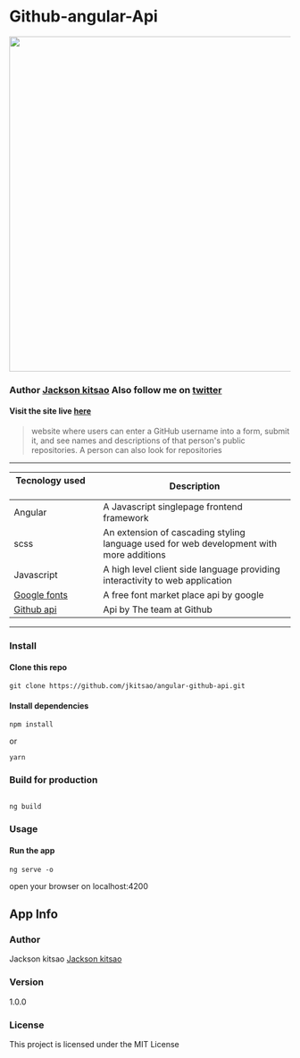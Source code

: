 <h1>Github-angular-Api</h1>
<img src='https://img.icons8.com/color/344/github-2.png' width=900 height=600 />

### Author [Jackson kitsao](https://github.com/jkitsao) Also follow me on [twitter](www.twitter.com/Jacksonkitsao5)

#### Visit the site live [here](https://jkitsao.github.io/angular-github-api/)

> website where users can enter a GitHub username into a form, submit it, and see names and descriptions of that person's public repositories. A person can also look for repositories

----

| Tecnology used&nbsp; &nbsp; &nbsp; &nbsp; &nbsp; &nbsp; &nbsp; &nbsp; &nbsp; &nbsp; &nbsp; &nbsp; &nbsp; &nbsp; | Description                                                        |
| -------------------------------------------------------------------------------------------------------- | ------------------------------------------------------------------ |
| Angular                                                           |A Javascript singlepage frontend framework                             |
| scss                                                         | An extension of cascading styling language used for web development with more additions         |
| Javascript                                                 | A high level client side language providing interactivity to web application                        |
| [Google fonts](www.googlefontsapi.com)                                                                  | A free font market place api by google   |
| [Github api](www.api.github.com)                                               | Api by The team at Github     |
---
### Install

#### Clone this repo

```
git clone https://github.com/jkitsao/angular-github-api.git
```

#### Install dependencies

```
npm install
```

or

```
yarn
```
### Build for production

```bash

ng build
```
### Usage

#### Run the app

```
ng serve -o
```
open your browser on localhost:4200

## App Info

### Author


Jackson kitsao
[Jackson kitsao](http://www.twitter.com/Jacksonkitsao5)

### Version

1.0.0

### License

This project is licensed under the MIT License
